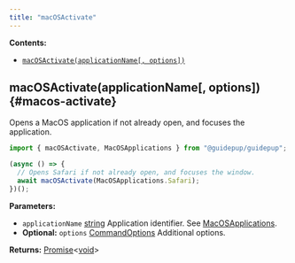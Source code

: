 ```yaml
---
title: "macOSActivate"
---
```


**Contents:**

- [`macOSActivate(applicationName[, options])`](./class-macos-activate#macos-activate)

## macOSActivate(applicationName[, options]) {#macos-activate}

Opens a MacOS application if not already open, and focuses the application.

```ts
import { macOSActivate, MacOSApplications } from "@guidepup/guidepup";

(async () => {
  // Opens Safari if not already open, and focuses the window.
  await macOSActivate(MacOSApplications.Safari);
})();
```

**Parameters:**

- `applicationName` [string] Application identifier. See [MacOSApplications].
- **Optional:** `options` [CommandOptions] Additional options.

**Returns:** [Promise]<[void]>

[commandoptions]: ./class-command-options "CommandOptions"
[macosapplications]: ./class-macos-applications "MacOSApplications"
[promise]: https://developer.mozilla.org/en-US/docs/Web/JavaScript/Reference/Global_Objects/Promise "Promise"
[string]: https://developer.mozilla.org/en-US/docs/Web/JavaScript/Reference/Global_Objects/String "string"
[void]: https://developer.mozilla.org/en-US/docs/Web/JavaScript/Reference/Global_Objects/undefined "void"
